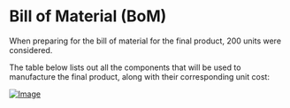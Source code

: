 # Bill of Material (BoM)

When preparing for the bill of material for the final product, 200 units were considered.

The table below lists out all the components that will be used to manufacture the final product, along with their corresponding unit cost:

[![Image](https://github.com/t-tht/bitboard-docs/raw/master/Images/BoM.PNG "Bill of Material")](https://github.com/t-tht/bitboard-docs/raw/master/Images/BoM.PNG)